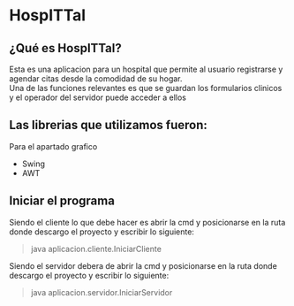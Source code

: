 <h1> HospITTal </h1>
<h2> ¿Qué es HospITTal? </h2>
<p>Esta es una aplicacion para un hospital que permite al usuario registrarse y agendar citas desde la comodidad de su hogar.<br>
Una de las funciones relevantes es que se guardan los formularios clinicos y el operador del servidor puede acceder a ellos<br></p>
<h2> Las librerias que utilizamos fueron:</h2>
<p>Para el apartado grafico</p>
<ul>
<li> Swing
<li> AWT
</ul> 
<h2> Iniciar el programa </h2>
<p> Siendo el cliente lo que debe hacer es abrir la cmd y posicionarse en la ruta donde descargo el proyecto y escribir lo siguiente:</p>
<blockquote> java aplicacion.cliente.IniciarCliente </blockquote>
<p> Siendo el servidor debera de abrir la cmd y posicionarse en la ruta donde descargo el proyecto y escribir lo siguiente: </p>
<blockquote> java aplicacion.servidor.IniciarServidor</blockquote>
